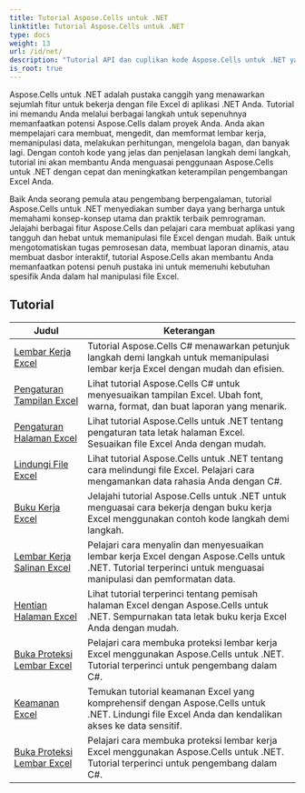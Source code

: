 ```yaml
---
title: Tutorial Aspose.Cells untuk .NET
linktitle: Tutorial Aspose.Cells untuk .NET
type: docs
weight: 13
url: /id/net/
description: "Tutorial API dan cuplikan kode Aspose.Cells untuk .NET yang mencakup pembuatan, pengeditan, konversi, pencetakan, dan banyak lagi fitur penggunaan manajemen lembar kerja Excel."
is_root: true
---
```


Aspose.Cells untuk .NET adalah pustaka canggih yang menawarkan sejumlah fitur untuk bekerja dengan file Excel di aplikasi .NET Anda. Tutorial ini memandu Anda melalui berbagai langkah untuk sepenuhnya memanfaatkan potensi Aspose.Cells dalam proyek Anda. Anda akan mempelajari cara membuat, mengedit, dan memformat lembar kerja, memanipulasi data, melakukan perhitungan, mengelola bagan, dan banyak lagi. Dengan contoh kode yang jelas dan penjelasan langkah demi langkah, tutorial ini akan membantu Anda menguasai penggunaan Aspose.Cells untuk .NET dengan cepat dan meningkatkan keterampilan pengembangan Excel Anda.

Baik Anda seorang pemula atau pengembang berpengalaman, tutorial Aspose.Cells untuk .NET menyediakan sumber daya yang berharga untuk memahami konsep-konsep utama dan praktik terbaik pemrograman. Jelajahi berbagai fitur Aspose.Cells dan pelajari cara membuat aplikasi yang tangguh dan hebat untuk memanipulasi file Excel dengan mudah. Baik untuk mengotomatiskan tugas pemrosesan data, membuat laporan dinamis, atau membuat dasbor interaktif, tutorial Aspose.Cells akan membantu Anda memanfaatkan potensi penuh pustaka ini untuk memenuhi kebutuhan spesifik Anda dalam hal manipulasi file Excel.

## Tutorial
| Judul | Keterangan |
| --- | --- | 
| [Lembar Kerja Excel](./excel-worksheet-csharp-tutorials/) | Tutorial Aspose.Cells C# menawarkan petunjuk langkah demi langkah untuk memanipulasi lembar kerja Excel dengan mudah dan efisien. |
| [Pengaturan Tampilan Excel](./excel-display-settings-csharp-tutorials) | Lihat tutorial Aspose.Cells C# untuk menyesuaikan tampilan Excel. Ubah font, warna, format, dan buat laporan yang menarik. |
| [Pengaturan Halaman Excel](./excel-page-setup) | Lihat tutorial Aspose.Cells untuk .NET tentang pengaturan tata letak halaman Excel. Sesuaikan file Excel Anda dengan mudah. |
| [Lindungi File Excel](./protect-excel-file/) | Lihat tutorial Aspose.Cells untuk .NET tentang cara melindungi file Excel. Pelajari cara mengamankan data rahasia Anda dengan C#. |
| [Buku Kerja Excel](./excel-workbook/) | Jelajahi tutorial Aspose.Cells untuk .NET untuk menguasai cara bekerja dengan buku kerja Excel menggunakan contoh kode langkah demi langkah. |
| [Lembar Kerja Salinan Excel](./excel-copy-worksheet/) | Pelajari cara menyalin dan menyesuaikan lembar kerja Excel dengan Aspose.Cells untuk .NET. Tutorial terperinci untuk menguasai manipulasi dan pemformatan data. |
| [Hentian Halaman Excel](./excel-page-breaks/) | Lihat tutorial terperinci tentang pemisah halaman Excel dengan Aspose.Cells untuk .NET. Sempurnakan tata letak buku kerja Excel Anda dengan mudah. |
| [Buka Proteksi Lembar Excel](./unprotect-excel-sheet/) | Pelajari cara membuka proteksi lembar kerja Excel menggunakan Aspose.Cells untuk .NET. Tutorial terperinci untuk pengembang dalam C#. |
| [Keamanan Excel](./excel-security/) | Temukan tutorial keamanan Excel yang komprehensif dengan Aspose.Cells untuk .NET. Lindungi file Excel Anda dan kendalikan akses ke data sensitif. |
| [Buka Proteksi Lembar Excel](./unprotect-excel-sheet/) | Pelajari cara membuka proteksi lembar kerja Excel menggunakan Aspose.Cells untuk .NET. Tutorial terperinci untuk pengembang dalam C#. |